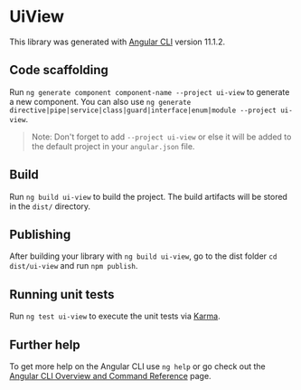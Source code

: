 # UiView

This library was generated with [Angular CLI](https://github.com/angular/angular-cli) version 11.1.2.

## Code scaffolding

Run `ng generate component component-name --project ui-view` to generate a new component. You can also use `ng generate directive|pipe|service|class|guard|interface|enum|module --project ui-view`.
> Note: Don't forget to add `--project ui-view` or else it will be added to the default project in your `angular.json` file. 

## Build

Run `ng build ui-view` to build the project. The build artifacts will be stored in the `dist/` directory.

## Publishing

After building your library with `ng build ui-view`, go to the dist folder `cd dist/ui-view` and run `npm publish`.

## Running unit tests

Run `ng test ui-view` to execute the unit tests via [Karma](https://karma-runner.github.io).

## Further help

To get more help on the Angular CLI use `ng help` or go check out the [Angular CLI Overview and Command Reference](https://angular.io/cli) page.
